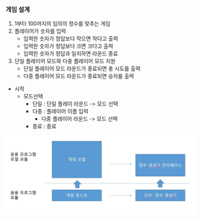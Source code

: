 ### 게임 설계
1. 1부터 100까지의 임의의 정수를 맞추는 게임
2. 플레이어가 숫자를 입력
    - 입력한 숫자가 정답보다 작으면 작다고 출력
    - 입력한 숫자가 정답보다 크면 크다고 출력
    - 입력한 숫자가 정답과 일치하면 라운드 종료
3. 단일 플레이어 모드와 다중 플레이어 모드 지원
    - 단일 플레이어 모드 라운드가 종료되면 총 시도를 출력
    - 다중 플레이어 모드 라운드가 종료되면 승자를 출력
    

* 시작
    - 모드선택 
        - 단일 : 단일 플레이 라운드 -> 모드 선택
        - 다중 : 플레이어 이름 입력 
            - 다중 플레이어 라운드 -> 모드 선택
        - 종료 : 종료

![toydesign img](./img/toydesign.jpg)    
